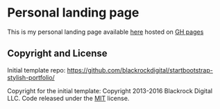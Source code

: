 # Personal landing page

This is my personal landing page available [here](http://www.yurukov.org) hosted on [GH pages](https://pages.github.com/)

## Copyright and License

Initial template repo: https://github.com/blackrockdigital/startbootstrap-stylish-portfolio/

Copyright for the initial template:
Copyright 2013-2016 Blackrock Digital LLC. Code released under the [MIT](https://github.com/BlackrockDigital/startbootstrap-stylish-portfolio/blob/gh-pages/LICENSE) license.
